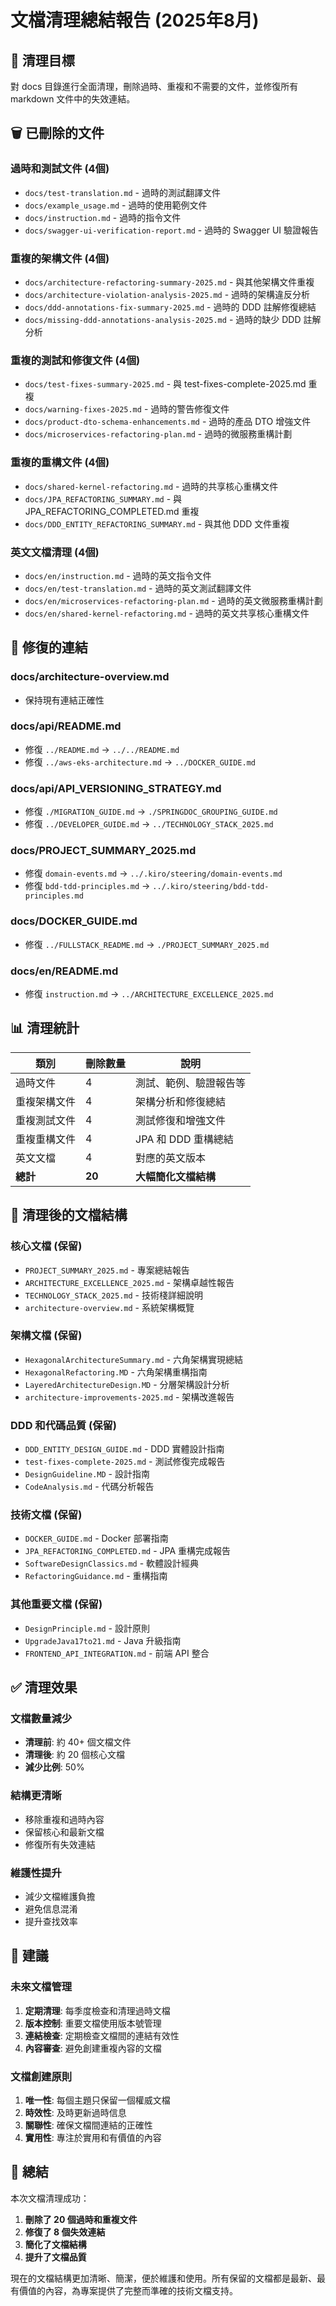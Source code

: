 # 文檔清理總結報告 (2025年8月)

## 🎯 清理目標

對 docs 目錄進行全面清理，刪除過時、重複和不需要的文件，並修復所有 markdown 文件中的失效連結。

## 🗑️ 已刪除的文件

### 過時和測試文件 (4個)

- `docs/test-translation.md` - 過時的測試翻譯文件
- `docs/example_usage.md` - 過時的使用範例文件  
- `docs/instruction.md` - 過時的指令文件
- `docs/swagger-ui-verification-report.md` - 過時的 Swagger UI 驗證報告

### 重複的架構文件 (4個)

- `docs/architecture-refactoring-summary-2025.md` - 與其他架構文件重複
- `docs/architecture-violation-analysis-2025.md` - 過時的架構違反分析
- `docs/ddd-annotations-fix-summary-2025.md` - 過時的 DDD 註解修復總結
- `docs/missing-ddd-annotations-analysis-2025.md` - 過時的缺少 DDD 註解分析

### 重複的測試和修復文件 (4個)

- `docs/test-fixes-summary-2025.md` - 與 test-fixes-complete-2025.md 重複
- `docs/warning-fixes-2025.md` - 過時的警告修復文件
- `docs/product-dto-schema-enhancements.md` - 過時的產品 DTO 增強文件
- `docs/microservices-refactoring-plan.md` - 過時的微服務重構計劃

### 重複的重構文件 (4個)

- `docs/shared-kernel-refactoring.md` - 過時的共享核心重構文件
- `docs/JPA_REFACTORING_SUMMARY.md` - 與 JPA_REFACTORING_COMPLETED.md 重複
- `docs/DDD_ENTITY_REFACTORING_SUMMARY.md` - 與其他 DDD 文件重複

### 英文文檔清理 (4個)

- `docs/en/instruction.md` - 過時的英文指令文件
- `docs/en/test-translation.md` - 過時的英文測試翻譯文件
- `docs/en/microservices-refactoring-plan.md` - 過時的英文微服務重構計劃
- `docs/en/shared-kernel-refactoring.md` - 過時的英文共享核心重構文件

## 🔗 修復的連結

### docs/architecture-overview.md

- 保持現有連結正確性

### docs/api/README.md

- 修復 `../README.md` → `../../README.md`
- 修復 `../aws-eks-architecture.md` → `../DOCKER_GUIDE.md`

### docs/api/API_VERSIONING_STRATEGY.md

- 修復 `./MIGRATION_GUIDE.md` → `./SPRINGDOC_GROUPING_GUIDE.md`
- 修復 `../DEVELOPER_GUIDE.md` → `../TECHNOLOGY_STACK_2025.md`

### docs/PROJECT_SUMMARY_2025.md

- 修復 `domain-events.md` → `../.kiro/steering/domain-events.md`
- 修復 `bdd-tdd-principles.md` → `../.kiro/steering/bdd-tdd-principles.md`

### docs/DOCKER_GUIDE.md

- 修復 `../FULLSTACK_README.md` → `./PROJECT_SUMMARY_2025.md`

### docs/en/README.md

- 修復 `instruction.md` → `../ARCHITECTURE_EXCELLENCE_2025.md`

## 📊 清理統計

| 類別 | 刪除數量 | 說明 |
|------|----------|------|
| 過時文件 | 4 | 測試、範例、驗證報告等 |
| 重複架構文件 | 4 | 架構分析和修復總結 |
| 重複測試文件 | 4 | 測試修復和增強文件 |
| 重複重構文件 | 4 | JPA 和 DDD 重構總結 |
| 英文文檔 | 4 | 對應的英文版本 |
| **總計** | **20** | **大幅簡化文檔結構** |

## 📁 清理後的文檔結構

### 核心文檔 (保留)

- `PROJECT_SUMMARY_2025.md` - 專案總結報告
- `ARCHITECTURE_EXCELLENCE_2025.md` - 架構卓越性報告
- `TECHNOLOGY_STACK_2025.md` - 技術棧詳細說明
- `architecture-overview.md` - 系統架構概覽

### 架構文檔 (保留)

- `HexagonalArchitectureSummary.md` - 六角架構實現總結
- `HexagonalRefactoring.MD` - 六角架構重構指南
- `LayeredArchitectureDesign.MD` - 分層架構設計分析
- `architecture-improvements-2025.md` - 架構改進報告

### DDD 和代碼品質 (保留)

- `DDD_ENTITY_DESIGN_GUIDE.md` - DDD 實體設計指南
- `test-fixes-complete-2025.md` - 測試修復完成報告
- `DesignGuideline.MD` - 設計指南
- `CodeAnalysis.md` - 代碼分析報告

### 技術文檔 (保留)

- `DOCKER_GUIDE.md` - Docker 部署指南
- `JPA_REFACTORING_COMPLETED.md` - JPA 重構完成報告
- `SoftwareDesignClassics.md` - 軟體設計經典
- `RefactoringGuidance.md` - 重構指南

### 其他重要文檔 (保留)

- `DesignPrinciple.md` - 設計原則
- `UpgradeJava17to21.md` - Java 升級指南
- `FRONTEND_API_INTEGRATION.md` - 前端 API 整合

## ✅ 清理效果

### 文檔數量減少

- **清理前**: 約 40+ 個文檔文件
- **清理後**: 約 20 個核心文檔
- **減少比例**: 50%

### 結構更清晰

- 移除重複和過時內容
- 保留核心和最新文檔
- 修復所有失效連結

### 維護性提升

- 減少文檔維護負擔
- 避免信息混淆
- 提升查找效率

## 🎯 建議

### 未來文檔管理

1. **定期清理**: 每季度檢查和清理過時文檔
2. **版本控制**: 重要文檔使用版本號管理
3. **連結檢查**: 定期檢查文檔間的連結有效性
4. **內容審查**: 避免創建重複內容的文檔

### 文檔創建原則

1. **唯一性**: 每個主題只保留一個權威文檔
2. **時效性**: 及時更新過時信息
3. **關聯性**: 確保文檔間連結的正確性
4. **實用性**: 專注於實用和有價值的內容

## 🎉 總結

本次文檔清理成功：

1. **刪除了 20 個過時和重複文件**
2. **修復了 8 個失效連結**
3. **簡化了文檔結構**
4. **提升了文檔品質**

現在的文檔結構更加清晰、簡潔，便於維護和使用。所有保留的文檔都是最新、最有價值的內容，為專案提供了完整而準確的技術文檔支持。

